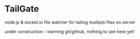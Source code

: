TailGate
========

node.js &amp; socket.io file watcher for tailing multiple files on server

under construction - learning git/github, nothing to see here yet!